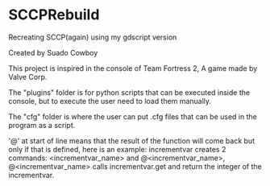# SCCPRebuild
Recreating SCCP(again) using my gdscript version

Created by Suado Cowboy

This project is inspired in the console of
Team Fortress 2, A game made by Valve Corp.

The "plugins" folder is for python scripts that
can be executed inside the console, but to execute
the user need to load them manually.

The "cfg" folder is where the user can put .cfg files
that can be used in the program as a script.

'@' at start of line means that the result of the
function will come back but only if that is defined,
here is an example: incrementvar creates 2 commands:
<incrementvar_name> and @<incrementvar_name>,
@<incrementvar_name> calls incrementvar.get and return
the integer of the incrementvar.
